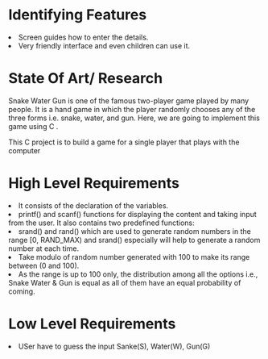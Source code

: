 # Identifying Features

<li> Screen guides how to enter the details.</li>
<li>  Very friendly interface and even children can use it.</li>

# State Of Art/ Research

Snake Water Gun is one of the famous two-player game played by many people. It is a hand game in which the player randomly chooses any of the three forms i.e. snake, water, and gun. Here, we are going to implement this game using C . 

This C project is to build a game for a single player that plays with the computer

# High Level Requirements
 
<li> It consists of the declaration of the variables. </li>
<li> printf() and scanf() functions for displaying the content and taking input from the user. It also contains  two predefined functions:</li>
<li> srand() and rand() which are used to generate random numbers in the range [0, RAND_MAX) and srand() especially will help to generate a random number at each time.</li>
<li> Take modulo of random number generated with 100 to make its range between (0 and 100).</li>
<li> As the range is up to 100 only, the distribution among all the options i.e., Snake Water & Gun is equal as all of them have an equal probability of coming.</li>

# Low Level Requirements

<li> USer have to guess the input Sanke(S), Water(W), Gun(G) </li>
